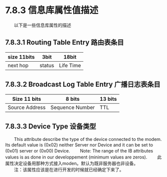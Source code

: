 # 7.8.3 信息库属性值描述
　　以下是一些信息库属性的描述

## 7.8.3.1 Routing Table Entry 路由表条目

size 11bits|3bit|18bit
----|----|----
next hop|status|Life Time

## 7.8.3.2 Broadcast Log Table Entry 广播日志表条目

Size 11 bits|8 bits|13 bits
----|----|----
Source Address|Sequence Number|TTL

## 7.8.3.3 Device Type 设备类型    
　　This attribute describe the type of the device connected to the modem. Its default value is (0x02) neither Server nor Device and it can be set to (0x01) server or (0x00) Device.
　　Note: The range of the IB attributes values is as done in our developpement (minimum values are zeros).
　　此属性决定设备用那种方式接入moden。默认为既非服务器也非设备。  
　　注：该属性应该是在进行开发的时候就已经确定下来了。
